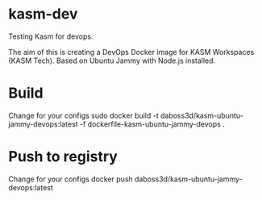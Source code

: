 # kasm-dev
Testing Kasm for devops.

The aim of this is creating a DevOps Docker image for KASM Workspaces (KASM Tech).
Based on Ubuntu Jammy with Node.js installed.



# Build 
Change for your configs
sudo docker build -t daboss3d/kasm-ubuntu-jammy-devops:latest -f dockerfile-kasm-ubuntu-jammy-devops . 

# Push to registry
Change for your configs
docker push daboss3d/kasm-ubuntu-jammy-devops:latest
